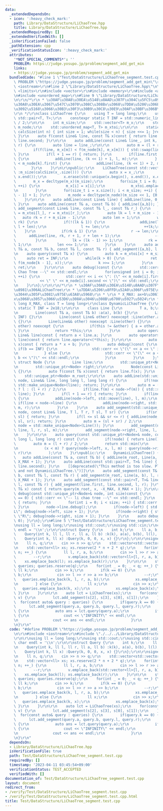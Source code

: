 ```yaml
---
data:
  _extendedDependsOn:
  - icon: ':heavy_check_mark:'
    path: Library/DataStructure/LiChaoTree.hpp
    title: Library/DataStructure/LiChaoTree.hpp
  _extendedRequiredBy: []
  _extendedVerifiedWith: []
  _isVerificationFailed: false
  _pathExtension: cpp
  _verificationStatusIcon: ':heavy_check_mark:'
  attributes:
    '*NOT_SPECIAL_COMMENTS*': ''
    PROBLEM: https://judge.yosupo.jp/problem/segment_add_get_min
    links:
    - https://judge.yosupo.jp/problem/segment_add_get_min
  bundledCode: "#line 1 \"Test/DataStructure/LiChaoTree_segment.test.cpp\"\n#define\
    \ PROBLEM \"https://judge.yosupo.jp/problem/segment_add_get_min\"\r\n\r\n#include\
    \ <iostream>\r\n#line 2 \"Library/DataStructure/LiChaoTree.hpp\"\n\r\n#include\
    \ <limits>\r\n#include <vector>\r\n#include <memory>\r\n#include <algorithm>\r\
    \n#include <unordered_map>\r\n#line 9 \"Library/DataStructure/LiChaoTree.hpp\"\
    \n\r\n/*\r\n * \u30AF\u30A8\u30EA\u5148\u8AAD\u307F\u304C\u5FC5\u8981\r\n * \u30AF\
    \u30A8\u30EA\u3067\u547C\u3070\u308C\u308Bx\u3068\u7DDA\u5206\u306E\u7AEF\u70B9\
    \u3092\u5168\u3066\u30B3\u30F3\u30B9\u30C8\u30E9\u30AF\u30BF\u306B\u6E21\u3059\
    \r\n */\r\nclass LiChaoTree {\r\n    using T = long long;\r\n    using Line =\
    \ std::pair<T, T>;\r\n    constexpr static T INF = std::numeric_limits< T >::max()\
    \ / 2;\r\n\r\n    int m_size;\r\n    std::vector<T> m_x;\r\n    std::vector<Line>\
    \ m_node;\r\n    std::unordered_map<T, T> m_xtoi;\r\n\r\n    static inline int\
    \ calcSize(int n) { int size = 1; while(size < n) { size <<= 1; }return size;\
    \ }\r\n    auto f(const Line& line, const T& x)const { return line.first * x +\
    \ line.second; }\r\n\r\n    auto addLine(const Line& line_, int k, int l, int\
    \ r) {\r\n        auto line = line_;\r\n\r\n        auto m = (l + r) / 2;\r\n\
    \        if(f(line, m_x[m]) < f(m_node[k], m_x[m])) { std::swap(line, m_node[k]);\
    \ }\r\n        if(l + 1 == r) { return; }\r\n        if(line.first > m_node[k].first)\
    \ {\r\n            addLine(line, (k << 1) + 1, l, m);\r\n        } else if(line.first\
    \ < m_node[k].first) {\r\n            addLine(line, (k << 1) + 2, m, r);\r\n \
    \       }\r\n    }\r\n\r\npublic:\r\n    LiChaoTree(const std::vector<T>& x_)\
    \ :m_size(calcSize(x_.size())) {\r\n        auto x = x_;\r\n        std::sort(x.begin(),\
    \ x.end());\r\n        x.erase(std::unique(x.begin(), x.end()), x.end());\r\n\
    \        m_x = decltype(m_x)(m_size);\r\n        for(size_t i = 0; i < x.size();\
    \ ++i) {\r\n            m_x[i] = x[i];\r\n            m_xtoi.emplace(x[i], i);\r\
    \n        }\r\n        for(size_t i = x.size(); i < m_size; ++i) { m_x[i] = m_x[i\
    \ - 1] + 1; }\r\n        m_node = decltype(m_node)(m_size << 1, {0,INF});\r\n\
    \    }\r\n\r\n    auto addLine(const Line& line) { addLine(line, 0, 0, m_size);\
    \ }\r\n    auto addLine(const T& a, const T& b) { addLine({a,b}); }\r\n    auto\
    \ add_segment(const Line& line, const T& l_, const T& r_) {\r\n        auto l\
    \ = m_xtoi[l_], r = m_xtoi[r_];\r\n        auto lk = l + m_size - 1;\r\n     \
    \   auto rk = r + m_size - 1;\r\n        auto len = 1;\r\n        while(lk <=\
    \ rk) {\r\n            if(!(lk & 1)) {\r\n                addLine(line, lk, l,\
    \ l + len);\r\n                l += len;\r\n                ++lk;\r\n        \
    \    }\r\n            if(rk & 1) {\r\n                r -= len;\r\n          \
    \      addLine(line, rk, r + 1, r + len + 1);\r\n                --rk;\r\n   \
    \         }\r\n            lk = (lk - 1) >> 1;\r\n            rk = (rk - 1) >>\
    \ 1;\r\n            len <<= 1;\r\n        }\r\n    }\r\n    auto add_segment(const\
    \ T& a, const T& b, const T& l, const T& r) { add_segment({a,b}, l, r); }\r\n\r\
    \n    auto query(const T& x) {\r\n        auto k = m_xtoi[x] + m_size;\r\n   \
    \     auto ret = INF;\r\n        while(k > 0) {\r\n            ret = std::min(ret,\
    \ f(m_node[k - 1], x));\r\n            k >>= 1;\r\n        }\r\n        return\
    \ ret;\r\n    }\r\n\r\n    auto debug()const {\r\n        std::cerr << \"-- Li\
    \ Chao Tree --\" << std::endl;\r\n        for(unsigned int i = 0; i < m_node.size();\
    \ ++i) {\r\n            std::cerr << i << \": (\" << m_node[i].first\r\n     \
    \           << \" \" << m_node[i].second << \")\" << std::endl;\r\n        }\r\
    \n    }\r\n};\r\n\r\n/*\r\n * \u30AF\u30A8\u30EA\u5148\u8AAD\u307F\u304C\u4E0D\
    \u8981\u306ALiChaoTree\r\n * \u7DDA\u5206\u8FFD\u52A0\u306F\u975E\u5E38\u306B\u9045\
    \u3044\u305F\u3081\u975E\u63A8\u5968\r\n * \r\n * X_MAX: ax+b\u3067\u3042\u308B\
    x\u3068\u3057\u3066\u53D6\u308A\u3046\u308B\u6700\u5927\u5024\r\n */\r\ntemplate<long\
    \ long X_MAX, class T = long long>\r\nclass DynamicLiChaoTree {\r\n    constexpr\
    \ static T INF = 2e18;\r\n\r\n    class Line {\r\n        T a, b;\r\n    public:\r\
    \n        Line(const T& a, const T& b) :a(a), b(b) {}\r\n        Line() :Line(0,\
    \ INF) {}\r\n        Line(const Line& other) noexcept :Line(other.a, other.b)\
    \ {}\r\n        Line(Line&& other) noexcept :Line(other) {}\r\n        Line& operator=(Line&&\
    \ other) noexcept {\r\n            if(this != &other) { a = other.a; b = other.b;\
    \ }\r\n            return *this;\r\n        }\r\n        auto operator<(const\
    \ Line& line)const { return a < line.a; }\r\n        auto operator>(const Line&\
    \ line)const { return line.operator<(*this); }\r\n\r\n        auto f(const T&\
    \ x)const { return a * x + b; }\r\n        auto debug()const {\r\n           \
    \ if(b == INF) {\r\n                std::cerr << \"(\" << a << \" inf)\" << std::endl;\r\
    \n            } else {\r\n                std::cerr << \"(\" << a << \" \" <<\
    \ b << \")\" << std::endl;\r\n            }\r\n        }\r\n    };\r\n\r\n   \
    \ struct Node {\r\n        Line line;\r\n        std::unique_ptr<Node> left;\r\
    \n        std::unique_ptr<Node> right;\r\n\r\n        Node(const Line& line) :line(line)\
    \ {}\r\n        auto f(const T& x)const { return line.f(x); }\r\n    };\r\n\r\n\
    \    std::unique_ptr<Node> m_root;\r\n\r\n    auto addLine(std::unique_ptr<Node>&\
    \ node, Line&& line, long long l, long long r) {\r\n        if(!node) { node =\
    \ std::make_unique<Node>(line); return; }\r\n\r\n        auto m = (l + 1 == r)\
    \ ? l : (l + r) / 2;\r\n        if(line.f(m) < node->f(m)) { std::swap(node->line,\
    \ line); }\r\n        if(l + 1 == r) { return; }\r\n        if(line > node->line)\
    \ {\r\n            addLine(node->left, std::move(line), l, m);\r\n        } else\
    \ if(line < node->line) {\r\n            addLine(node->right, std::move(line),\
    \ m, r);\r\n        }\r\n    }\r\n    auto add_segment(std::unique_ptr<Node>&\
    \ node, const Line& line, T l, T r, T sl, T sr) {\r\n        if(sr <= l || r <=\
    \ sl) { return; }\r\n        if(l <= sl && sr <= r) { addLine(node, Line(line),\
    \ sl, sr); return; }\r\n        auto m = (sl + sr) / 2;\r\n        if(!node) {\
    \ node = std::make_unique<Node>(Line()); }\r\n        add_segment(node->left,\
    \ line, l, r, sl, m);\r\n        add_segment(node->right, line, l, r, m, sr);\r\
    \n    }\r\n\r\n    auto query(const std::unique_ptr<Node>& node, const T& x, long\
    \ long l, long long r) const {\r\n        if(!node) { return Line().f(x); }\r\n\
    \        auto m = (l + r) / 2;\r\n        return std::min(\r\n            node->f(x),\r\
    \n            (x < m) ? query(node->left, x, l, m) : query(node->right, x, m,\
    \ r)\r\n        );\r\n    }\r\npublic:\r\n    DynamicLiChaoTree() {}\r\n\r\n \
    \   auto addLine(const T& a, const T& b) { addLine(m_root, Line(a, b), -X_MAX,\
    \ X_MAX + 1); }\r\n    auto addLine(const std::pair<T, T>& line) { addLine(line.first,\
    \ line.second); }\r\n    [[deprecated(\"This method is too slow. Please use LiChaoTree\
    \ and not DynamicLiChaoTree.\")]]\r\n    auto add_segment(const T& a, const T&\
    \ b, const T& l, const T& r) { add_segment(m_root, Line(a, b), l, r + 1, -X_MAX,\
    \ X_MAX + 1); }\r\n    auto add_segment(const std::pair<T, T>& line, const T&\
    \ l, const T& r) { add_segment(line.first, line.second, l, r); }\r\n    auto query(const\
    \ T& x) const { return query(m_root, x, -X_MAX, X_MAX + 1); }\r\n\r\n    auto\
    \ debug(const std::unique_ptr<Node>& node, int size)const {\r\n        if(size\
    \ == 0) { std::cerr << \"-- li chao tree --\" << std::endl; }\r\n        if(!node)\
    \ { return; }\r\n        for(int i = 0; i < size; ++i) { std::cerr << \"- \";\
    \ }\r\n        node->line.debug();\r\n        if(node->left) { std::cout << \"\
    L\"; debug(node->left, size + 1); }\r\n        if(node->right) { std::cout <<\
    \ \"R\"; debug(node->right, size + 1); }\r\n    }\r\n    auto debug()const { debug(m_root,\
    \ 0); }\r\n};\r\n#line 5 \"Test/DataStructure/LiChaoTree_segment.test.cpp\"\n\r\
    \nusing ll = long long;\r\nusing std::cout;\r\nusing std::cin;\r\nconstexpr char\
    \ endl = '\\n';\r\n\r\nstruct Query {\r\n    int k;\r\n    ll a, b, l, r;\r\n\
    \    Query(int k, ll l, ll r, ll a, ll b) :k(k), a(a), b(b), l(l), r(r) {}\r\n\
    \    Query(int k, ll x) :Query(k, 0, 0, x, x) {}\r\n};\r\n\r\nsigned main() {\r\
    \n    ll n, q;\r\n    cin >> n >> q;\r\n    std::vector<std::vector<ll>> v; v.reserve(n);\r\
    \n    std::vector<ll> xs; xs.reserve(2 * n + 2 * q);\r\n    for(int _ = 0; _ <\
    \ n; ++_) {\r\n        ll l, r, a, b;\r\n        cin >> l >> r >> a >> b;\r\n\
    \        --r;\r\n        v.emplace_back(std::vector<ll>{l, r, a, b});\r\n    \
    \    xs.emplace_back(l); xs.emplace_back(r);\r\n    }\r\n\r\n    std::vector<Query>\
    \ queries; queries.reserve(q);\r\n    for(int _ = 0; _ < q; ++_) {\r\n       \
    \ ll k;\r\n        cin >> k;\r\n        if(k == 0) {\r\n            ll l, r, a,\
    \ b;\r\n            cin >> l >> r >> a >> b;\r\n            --r;\r\n         \
    \   queries.emplace_back(k, l, r, a, b);\r\n            xs.emplace_back(l); xs.emplace_back(r);\r\
    \n        } else {\r\n            ll x;\r\n            cin >> x;\r\n         \
    \   queries.emplace_back(k, x);\r\n            xs.emplace_back(x);\r\n       \
    \ }\r\n    }\r\n\r\n    auto lct = LiChaoTree(xs);\r\n    for(const auto& s :\
    \ v) {\r\n        lct.add_segment(s[2], s[3], s[0], s[1]);\r\n    }\r\n\r\n  \
    \  for(const auto& query : queries) {\r\n        if(query.k == 0) {\r\n      \
    \      lct.add_segment(query.a, query.b, query.l, query.r);\r\n        } else\
    \ {\r\n            auto ans = lct.query(query.a);\r\n            if(ans >= 2e18)\
    \ {\r\n                cout << \"INFINITY\" << endl;\r\n            } else {\r\
    \n                cout << ans << endl;\r\n            }\r\n        }\r\n    }\r\
    \n}\r\n"
  code: "#define PROBLEM \"https://judge.yosupo.jp/problem/segment_add_get_min\"\r\
    \n\r\n#include <iostream>\r\n#include \"./../../Library/DataStructure/LiChaoTree.hpp\"\
    \r\n\r\nusing ll = long long;\r\nusing std::cout;\r\nusing std::cin;\r\nconstexpr\
    \ char endl = '\\n';\r\n\r\nstruct Query {\r\n    int k;\r\n    ll a, b, l, r;\r\
    \n    Query(int k, ll l, ll r, ll a, ll b) :k(k), a(a), b(b), l(l), r(r) {}\r\n\
    \    Query(int k, ll x) :Query(k, 0, 0, x, x) {}\r\n};\r\n\r\nsigned main() {\r\
    \n    ll n, q;\r\n    cin >> n >> q;\r\n    std::vector<std::vector<ll>> v; v.reserve(n);\r\
    \n    std::vector<ll> xs; xs.reserve(2 * n + 2 * q);\r\n    for(int _ = 0; _ <\
    \ n; ++_) {\r\n        ll l, r, a, b;\r\n        cin >> l >> r >> a >> b;\r\n\
    \        --r;\r\n        v.emplace_back(std::vector<ll>{l, r, a, b});\r\n    \
    \    xs.emplace_back(l); xs.emplace_back(r);\r\n    }\r\n\r\n    std::vector<Query>\
    \ queries; queries.reserve(q);\r\n    for(int _ = 0; _ < q; ++_) {\r\n       \
    \ ll k;\r\n        cin >> k;\r\n        if(k == 0) {\r\n            ll l, r, a,\
    \ b;\r\n            cin >> l >> r >> a >> b;\r\n            --r;\r\n         \
    \   queries.emplace_back(k, l, r, a, b);\r\n            xs.emplace_back(l); xs.emplace_back(r);\r\
    \n        } else {\r\n            ll x;\r\n            cin >> x;\r\n         \
    \   queries.emplace_back(k, x);\r\n            xs.emplace_back(x);\r\n       \
    \ }\r\n    }\r\n\r\n    auto lct = LiChaoTree(xs);\r\n    for(const auto& s :\
    \ v) {\r\n        lct.add_segment(s[2], s[3], s[0], s[1]);\r\n    }\r\n\r\n  \
    \  for(const auto& query : queries) {\r\n        if(query.k == 0) {\r\n      \
    \      lct.add_segment(query.a, query.b, query.l, query.r);\r\n        } else\
    \ {\r\n            auto ans = lct.query(query.a);\r\n            if(ans >= 2e18)\
    \ {\r\n                cout << \"INFINITY\" << endl;\r\n            } else {\r\
    \n                cout << ans << endl;\r\n            }\r\n        }\r\n    }\r\
    \n}\r\n"
  dependsOn:
  - Library/DataStructure/LiChaoTree.hpp
  isVerificationFile: true
  path: Test/DataStructure/LiChaoTree_segment.test.cpp
  requiredBy: []
  timestamp: '2023-04-11 03:45:54+09:00'
  verificationStatus: TEST_ACCEPTED
  verifiedWith: []
documentation_of: Test/DataStructure/LiChaoTree_segment.test.cpp
layout: document
redirect_from:
- /verify/Test/DataStructure/LiChaoTree_segment.test.cpp
- /verify/Test/DataStructure/LiChaoTree_segment.test.cpp.html
title: Test/DataStructure/LiChaoTree_segment.test.cpp
---
```

